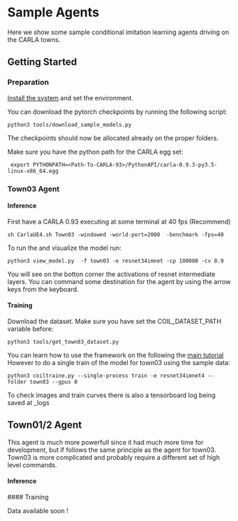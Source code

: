 Sample Agents
============


Here we show some sample conditional imitation learning
agents driving on the CARLA towns.


Getting Started
-------------
### Preparation

[Install the system](../README.md/#installation) and set the environment.

You can download the pytorch checkpoints by running the following script:

    python3 tools/download_sample_models.py

The checkpoints should now be allocated already on the proper folders.

Make sure you have the python path for the CARLA egg set:

     export PYTHONPATH=<Path-To-CARLA-93>/PythonAPI/carla-0.9.3-py3.5-linux-x86_64.egg


### Town03 Agent


#### Inference

First have a CARLA 0.93 executing at some terminal at 40 fps (Recommend)

    sh CarlaUE4.sh Town03 -windowed -world-port=2000  -benchmark -fps=40
 

To run the and visualize the model run:

    python3 view_model.py  -f town03 -e resnet34imnet -cp 100000 -cv 0.9


You will see on the botton corner the activations of resnet intermediate
layers. You can command some destination for the agent by using the arrow keys from the keyboard.


#### Training


Download the dataset. Make sure you have set the COIL_DATASET_PATH variable before:

    python3 tools/get_town03_dataset.py

You can learn how to use the framework on the following the [main tutorial](../README.md)
However to do a single train of the model for town03 using the
sample data:

    python3 coiltraine.py --single-process train -e resnet34imnet4 --folder town03 --gpus 0

To check images and train curves there is also a tensorboard log
being saved at _logs






Town01/2 Agent
--------------

This agent is much more powerfull since it had much more
time for development, but if follows the same principle as the
agent for town03. Town03 is more complicated and probably
require a different set of high level commands.

#### Inference

#### Training


Data available soon !

